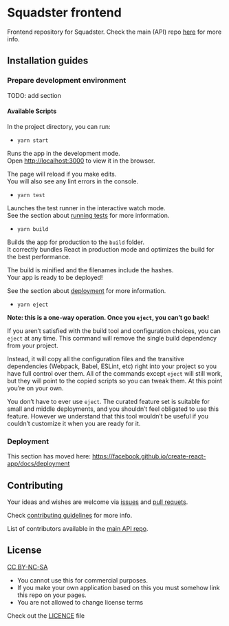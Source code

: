 # Squadster frontend

Frontend repository for Squadster. Check the main (API) repo [here](https://github.com/squadster/squadster-api) for more info.

## Installation guides

### Prepare development environment

TODO: add section

#### Available Scripts

In the project directory, you can run:

* `yarn start`

Runs the app in the development mode.<br />
Open [http://localhost:3000](http://localhost:3000) to view it in the browser.

The page will reload if you make edits.<br />
You will also see any lint errors in the console.

* `yarn test`

Launches the test runner in the interactive watch mode.<br />
See the section about [running tests](https://facebook.github.io/create-react-app/docs/running-tests) for more information.

* `yarn build`

Builds the app for production to the `build` folder.<br />
It correctly bundles React in production mode and optimizes the build for the best performance.

The build is minified and the filenames include the hashes.<br />
Your app is ready to be deployed!

See the section about [deployment](https://facebook.github.io/create-react-app/docs/deployment) for more information.

* `yarn eject`

**Note: this is a one-way operation. Once you `eject`, you can’t go back!**

If you aren’t satisfied with the build tool and configuration choices, you can `eject` at any time. This command will remove the single build dependency from your project.

Instead, it will copy all the configuration files and the transitive dependencies (Webpack, Babel, ESLint, etc) right into your project so you have full control over them. All of the commands except `eject` will still work, but they will point to the copied scripts so you can tweak them. At this point you’re on your own.

You don’t have to ever use `eject`. The curated feature set is suitable for small and middle deployments, and you shouldn’t feel obligated to use this feature. However we understand that this tool wouldn’t be useful if you couldn’t customize it when you are ready for it.

### Deployment

This section has moved here: https://facebook.github.io/create-react-app/docs/deployment

## Contributing

Your ideas and wishes are welcome via [issues](https://github.com/squadster/squadster-frontend/issues) and [pull requets](https://github.com/squadster/squadster-frontend/pulls).

Check [contributing guidelines](CONTRIBUTING.md) for more info.

List of contributors available in the [main API repo](https://github.com/squadster/squadster-api).

## License

[CC BY-NC-SA](https://creativecommons.org/licenses/by-nc-sa/4.0)

* You cannot use this for commercial purposes.
* If you make your own application based on this you must somehow link this repo on your pages.
* You are not allowed to change license terms

Check out the [LICENCE](LICENSE.md) file
